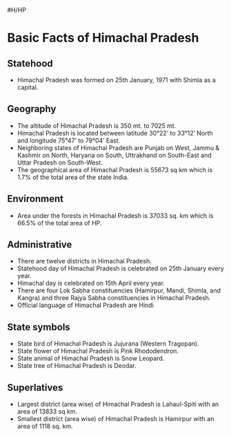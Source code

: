 #H/HP 
# Basic Facts of Himachal Pradesh
## Statehood
* Himachal Pradesh was formed on 25th January, 1971 with Shimla as a capital.
## Geography
* The altitude of Himachal Pradesh is 350 mt. to 7025 mt.
* Himachal Pradesh is located between latitude 30°22’ to 33°12’ North and longitude 75°47’ to 79°04’ East.
* Neighboring states of Himachal Pradesh are Punjab on West, Jammu & Kashmir on North, Haryana on South, Uttrakhand on South-East and Uttar Pradesh on South-West.
* The geographical area of Himachal Pradesh is 55673 sq km which is 1.7% of the total area of the state India.
## Environment
* Area under the forests in Himachal Pradesh is 37033 sq. km which is 66.5% of the total area of HP.
## Administrative
* There are twelve districts in Himachal Pradesh.
* Statehood day of Himachal Pradesh is celebrated on 25th January every year.
* Himachal day is celebrated on 15th April every year.
* There are four Lok Sabha constituencies (Hamirpur, Mandi, Shimla, and Kangra) and three Rajya Sabha constituencies in Himachal Pradesh.
* Official language of Himachal Pradesh are Hindi
## State symbols
* State bird of Himachal Pradesh is Jujurana (Western Tragopan).
* State flower of Himachal Pradesh is Pink Rhododendron.
* State animal of Himachal Pradesh is Snow Leopard.
* State tree of Himachal Pradesh is Deodar.
## Superlatives
* Largest district (area wise) of Himachal Pradesh is Lahaul-Spiti with an area of 13833 sq km.
* Smallest district (area wise) of Himachal Pradesh is Hamirpur with an area of 1118 sq. km.